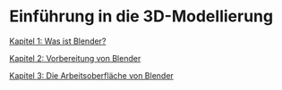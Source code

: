 # Einführung in die 3D-Modellierung



[Kapitel 1: Was ist Blender?](docs/Chapter1.md)

[Kapitel 2: Vorbereitung von Blender](docs/Chapter2.md)

[Kapitel 3: Die Arbeitsoberfläche von Blender](docs/Chapter3.md)

